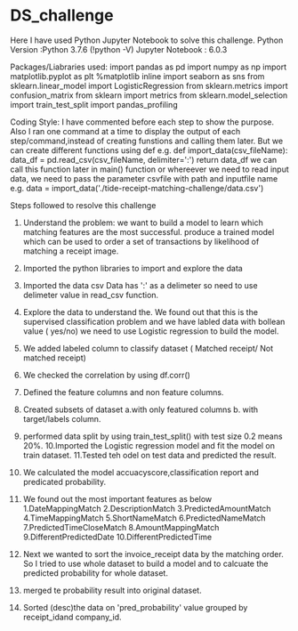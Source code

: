 # DS_challenge
Here I have used Python Jupyter Notebook to solve this challenge.
Python Version :Python 3.7.6 (!python -V)
Jupyter Notebook : 6.0.3

Packages/Liabraries used:
import pandas as pd
import numpy as np
import matplotlib.pyplot as plt
%matplotlib inline
import seaborn as sns
from sklearn.linear_model import LogisticRegression
from sklearn.metrics import confusion_matrix
from sklearn import metrics
from sklearn.model_selection import train_test_split
import pandas_profiling

Coding Style:
I have commented before each step to show the purpose.
Also I ran one command at a time to display the output of each step/command,instead of creating funstions and calling them later.
But we can create different functions using def
e.g. 
def import_data(csv_fileName):
   data_df = pd.read_csv(csv_fileName, delimiter=':')
  return data_df
  we can call this function later in main() function or whereever we need to read input data, we need to  pass the parameter    csvfile with path and inputfile name
e.g.  data = import_data('./tide-receipt-matching-challenge/data.csv')

Steps followed to resolve this challenge
1. Understand the problem:
   we want to build a model to learn which matching features are the most successful.
   produce a trained model which can be used to order a set of transactions by likelihood of matching a receipt image. 
2. Imported the python libraries to import and explore the data
3. Imported the data csv
   Data has ':' as a delimeter so need to use delimeter value in read_csv function.
4. Explore the data to understand the. We found out that this is the supervised classification problem and we have labled data
  with bollean value ( yes/no) we need to use Logistic regression to build the model.
5. We added labeled column to classify dataset ( Matched receipt/ Not matched receipt)
6. We checked the correlation by using df.corr()
7. Defined the feature columns and non feature columns.
8. Created subsets of dataset a.with only featured columns b. with target/labels column.
9. performed data split by using train_test_split() with test size 0.2 means 20%.
10.Imported the Logistic regression model and fit the  model on train dataset.
11.Tested teh odel on test data and predicted the result.
12. We calculated the model accuacyscore,classification report and predicated probability.
13. We found out the most important features as below
   1.DateMappingMatch
   2.DescriptionMatch
   3.PredictedAmountMatch
   4.TimeMappingMatch
   5.ShortNameMatch
   6.PredictedNameMatch
   7.PredictedTimeCloseMatch
   8.AmountMappingMatch
   9.DifferentPredictedDate
   10.DifferentPredictedTime
   
 14. Next we wanted to sort the invoice_receipt data by the matching order. So I tried to use whole dataset to build a model    and to calcuate the predicted probability for whole dataset.
 15. merged te probability result into original dataset.
 16. Sorted (desc)the data on 'pred_probability' value grouped by receipt_idand company_id.
 

